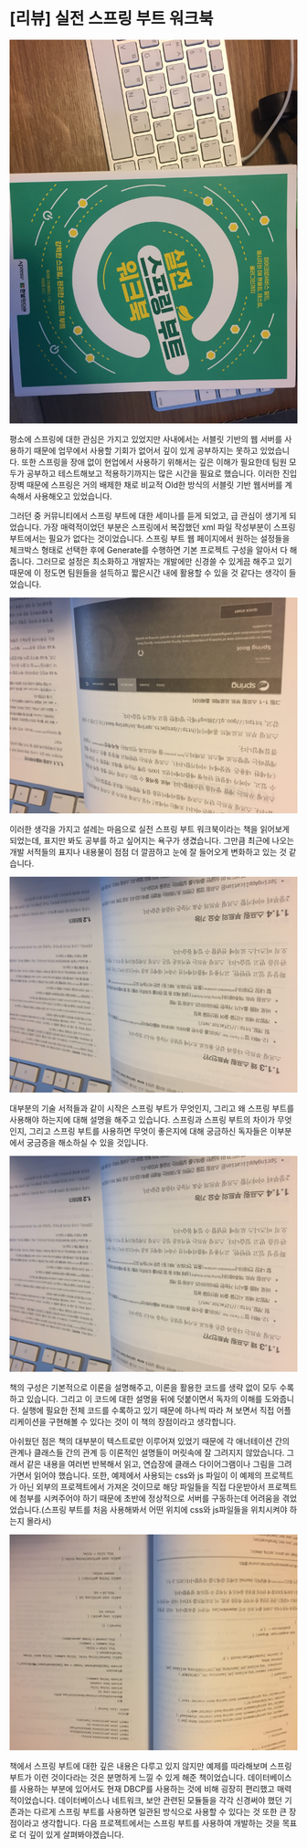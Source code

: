 # [리뷰] 실전 스프링 부트 워크북

![](images/실전_스프링_부트_워크북_1.JPG)

평소에 스프링에 대한 관심은 가지고 있었지만 사내에서는 서블릿 기반의 웹 서버를 사용하기 때문에 업무에서 사용할 기회가 없어서 깊이 있게 공부하지는 못하고 있었습니다. 또한 스프링을 장애 없이 현업에서 사용하기 위해서는 깊은 이해가 필요한데 팀원 모두가 공부하고 테스트해보고 적용하기까지는 많은 시간을 필요로 했습니다. 이러한 진입장벽 때문에 스프링은 거의 배제한 채로 비교적 Old한 방식의 서블릿 기반 웹서버를 계속해서 사용해오고 있었습니다.

그러던 중 커뮤니티에서 스프링 부트에 대한 세미나를 듣게 되었고, 급 관심이 생기게 되었습니다. 가장 매력적이었던 부분은 스프링에서 복잡했던 xml 파일 작성부분이 스프링 부트에서는 필요가 없다는 것이었습니다. 스프링 부트 웹 페이지에서 원하는 설정들을 체크박스 형태로 선택한 후에 Generate를 수행하면 기본 프로젝트 구성을 알아서 다 해줍니다. 그러므로 설정은 최소화하고 개발자는 개발에만 신경쓸 수 있게끔 해주고 있기 때문에 이 정도면 팀원들을 설득하고 짧은시간 내에 활용할 수 있을 것 같다는 생각이 들었습니다. 

![](images/실전_스프링_부트_워크북_2.JPG)

이러한 생각을 가지고 설레는 마음으로 실전 스프링 부트 워크북이라는 책을 읽어보게 되었는데, 표지만 봐도 공부를 하고 싶어지는 욕구가 생겼습니다. 그만큼 최근에 나오는 개발 서적들의 표지나 내용물이 점점 더 깔끔하고 눈에 잘 들어오게 변화하고 있는 것 같습니다. 

![](images/실전_스프링_부트_워크북_3.JPG)

대부분의 기술 서적들과 같이 시작은 스프링 부트가 무엇인지, 그리고 왜 스프링 부트를 사용해야 하는지에 대해 설명을 해주고 있습니다. 스프링과 스프링 부트의 차이가 무엇인지, 그리고 스프링 부트를 사용하면 무엇이 좋은지에 대해 궁금하신 독자들은 이부분에서 궁금증을 해소하실 수 있을 것입니다. 

![](images/실전_스프링_부트_워크북_3.JPG)

책의 구성은 기본적으로 이론을 설명해주고, 이론을 활용한 코드를 생략 없이 모두 수록하고 있습니다. 그리고 이 코드에 대한 설명을 뒤에 덧붙이면서 독자의 이해를 도와줍니다. 실행에 필요한 전체 코드를 수록하고 있기 때문에 하나씩 따라 쳐 보면서 직접 어플리케이션을 구현해볼 수 있다는 것이 이 책의 장점이라고 생각합니다. 

아쉬웠던 점은 책의 대부분이 텍스트로만 이루어져 있었기 때문에 각 애너테이션 간의 관계나 클래스들 간의 관계 등 이론적인 설명들이 머릿속에 잘 그려지지 않았습니다. 그래서 같은 내용을 여러번 반복해서 읽고, 연습장에 클래스 다이어그램이나 그림을 그려가면서 읽어야 했습니다. 또한, 예제에서 사용되는 css와 js 파일이 이 예제의 프로젝트가 아닌 외부의 프로젝트에서 가져온 것이므로 해당 파일들을 직접 다운받아서 프로젝트에 첨부를 시켜주어야 하기 때문에 초반에 정상적으로 서버를 구동하는데 어려움을 겪었었습니다.(스프링 부트를 처음 사용해봐서 어떤 위치에 css와 js파일들을 위치시켜야 하는지 몰라서)

![](images/실전_스프링_부트_워크북_4.JPG)

책에서 스프링 부트에 대한 깊은 내용은 다루고 있지 않지만 예제를 따라해보며 스프링 부트가 이런 것이다라는 것은 분명하게 느낄 수 있게 해준 책이었습니다. 데이터베이스를 사용하는 부분에 있어서도 현재 DBCP를 사용하는 것에 비해 굉장히 편리했고 매력적이었습니다. 데이터베이스나 네트워크, 보안 관련된 모듈들을 각각 신경써야 했던 기존과는 다르게 스프링 부트를 사용하면 일관된 방식으로 사용할 수 있다는 것 또한 큰 장점이라고 생각합니다. 다음 프로젝트에서는 스프링 부트를 사용하여 개발하는 것을 목표로 더 깊이 있게 살펴봐야겠습니다.